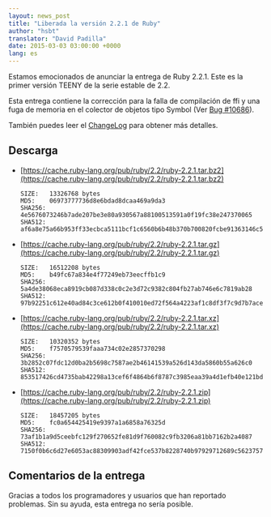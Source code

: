 ```yaml
---
layout: news_post
title: "Liberada la versión 2.2.1 de Ruby"
author: "hsbt"
translator: "David Padilla"
date: 2015-03-03 03:00:00 +0000
lang: es
---
```


Estamos emocionados de anunciar la entrega de Ruby 2.2.1.
Este es la primer versión TEENY de la serie estable de 2.2.

Esta entrega contiene la corrección para la falla de compilación de ffi y
una fuga de memoria en el colector de objetos tipo Symbol (Ver [Bug #10686](https://bugs.ruby-lang.org/issues/10686)).

También puedes leer el [ChangeLog](https://svn.ruby-lang.org/repos/ruby/tags/v2_2_1/ChangeLog)
para obtener más detalles.

## Descarga

* [https://cache.ruby-lang.org/pub/ruby/2.2/ruby-2.2.1.tar.bz2](https://cache.ruby-lang.org/pub/ruby/2.2/ruby-2.2.1.tar.bz2)

      SIZE:   13326768 bytes
      MD5:    06973777736d8e6bdad8dcaa469a9da3
      SHA256: 4e5676073246b7ade207be3e80a930567a88100513591a0f19fc38e247370065
      SHA512: af6a8e75a66b953ff33ecbca5111bcf1c6560b6b48b370b700820fcbe91363146c5ac8abd670a14e693b44343ae598bab472ed2902834304c03ffcd9550886d1

* [https://cache.ruby-lang.org/pub/ruby/2.2/ruby-2.2.1.tar.gz](https://cache.ruby-lang.org/pub/ruby/2.2/ruby-2.2.1.tar.gz)

      SIZE:   16512208 bytes
      MD5:    b49fc67a834e4f77249eb73eecffb1c9
      SHA256: 5a4de38068eca8919cb087d338c0c2e3d72c9382c804fb27ab746e6c7819ab28
      SHA512: 97b92251c612e40ad84c3ce612b0f410010ed72f564a4223af1c8df3f7c9d7b7acea9d75423f033752902e4829272c5c94496eae7f504d2be7442e44519b8e93

* [https://cache.ruby-lang.org/pub/ruby/2.2/ruby-2.2.1.tar.xz](https://cache.ruby-lang.org/pub/ruby/2.2/ruby-2.2.1.tar.xz)

      SIZE:   10320352 bytes
      MD5:    f7570579539faaa734c02e2857370298
      SHA256: 3b2852c07fdc12d0ba2b5698c7587ae2b46141539a526d143da5860b55a626c0
      SHA512: 853517426cd4735bab42298a13cef6f4864b6f8787c3985eaa39a4d1efb40e121bdb51e874b567f0ec339fe001920bcd165067633992b2be30e7804191559151

* [https://cache.ruby-lang.org/pub/ruby/2.2/ruby-2.2.1.zip](https://cache.ruby-lang.org/pub/ruby/2.2/ruby-2.2.1.zip)

      SIZE:   18457205 bytes
      MD5:    fc0a654425419e9397a1a6858a76325d
      SHA256: 73af1b1a9d5ceebfc129f270652fe81d9f760082c9fb3206a81bb7162b2a4087
      SHA512: 7150f0b6c6d27e6053ac88309903adf42fce537b8228740b97929712689c5623757aeb8a76dab1126cb70970c860fedb55a28c4660d818845921c0c74f8563f8

## Comentarios de la entrega

Gracias a todos los programadores y usuarios que han reportado problemas. Sin su
ayuda, esta entrega no sería posible.
